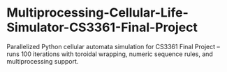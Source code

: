 # Multiprocessing-Cellular-Life-Simulator-CS3361-Final-Project
Parallelized Python cellular automata simulation for CS3361 Final Project – runs 100 iterations with toroidal wrapping, numeric sequence rules, and multiprocessing support.
